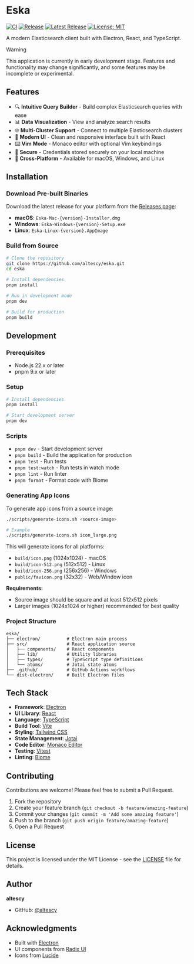 # Eska

[![CI](https://github.com/altescy/eska/actions/workflows/ci.yml/badge.svg)](https://github.com/altescy/eska/actions/workflows/ci.yml)
[![Release](https://github.com/altescy/eska/actions/workflows/release.yml/badge.svg)](https://github.com/altescy/eska/actions/workflows/release.yml)
[![Latest Release](https://img.shields.io/github/v/release/altescy/eska)](https://github.com/altescy/eska/releases/latest)
[![License: MIT](https://img.shields.io/badge/License-MIT-yellow.svg)](https://opensource.org/licenses/MIT)

A modern Elasticsearch client built with Electron, React, and TypeScript.

> [!Warning]
> This application is currently in early development stage. Features and functionality may change significantly, and some features may be incomplete or experimental.

## Features

- 🔍 **Intuitive Query Builder** - Build complex Elasticsearch queries with ease
- 📊 **Data Visualization** - View and analyze search results
- 🌐 **Multi-Cluster Support** - Connect to multiple Elasticsearch clusters
- 🎨 **Modern UI** - Clean and responsive interface built with React
- ⌨️ **Vim Mode** - Monaco editor with optional Vim keybindings
- 🔐 **Secure** - Credentials stored securely on your local machine
- 🚀 **Cross-Platform** - Available for macOS, Windows, and Linux

## Installation

### Download Pre-built Binaries

Download the latest release for your platform from the [Releases page](https://github.com/altescy/eska/releases/latest):

- **macOS**: `Eska-Mac-{version}-Installer.dmg`
- **Windows**: `Eska-Windows-{version}-Setup.exe`
- **Linux**: `Eska-Linux-{version}.AppImage`

### Build from Source

```bash
# Clone the repository
git clone https://github.com/altescy/eska.git
cd eska

# Install dependencies
pnpm install

# Run in development mode
pnpm dev

# Build for production
pnpm build
```

## Development

### Prerequisites

- Node.js 22.x or later
- pnpm 9.x or later

### Setup

```bash
# Install dependencies
pnpm install

# Start development server
pnpm dev
```

### Scripts

- `pnpm dev` - Start development server
- `pnpm build` - Build the application for production
- `pnpm test` - Run tests
- `pnpm test:watch` - Run tests in watch mode
- `pnpm lint` - Run linter
- `pnpm format` - Format code with Biome

### Generating App Icons

To generate app icons from a source image:

```bash
./scripts/generate-icons.sh <source-image>

# Example
./scripts/generate-icons.sh icon_large.png
```

This will generate icons for all platforms:
- `build/icon.png` (1024x1024) - macOS
- `build/icon-512.png` (512x512) - Linux
- `build/icon-256.png` (256x256) - Windows
- `public/favicon.png` (32x32) - Web/Window icon

**Requirements:**
- Source image should be square and at least 512x512 pixels
- Larger images (1024x1024 or higher) recommended for best quality

### Project Structure

```
eska/
├── electron/          # Electron main process
├── src/               # React application source
│   ├── components/    # React components
│   ├── lib/           # Utility libraries
│   ├── types/         # TypeScript type definitions
│   └── atoms/         # Jotai state atoms
├── .github/           # GitHub Actions workflows
└── dist-electron/     # Built Electron files
```

## Tech Stack

- **Framework**: [Electron](https://www.electronjs.org/)
- **UI Library**: [React](https://react.dev/)
- **Language**: [TypeScript](https://www.typescriptlang.org/)
- **Build Tool**: [Vite](https://vite.dev/)
- **Styling**: [Tailwind CSS](https://tailwindcss.com/)
- **State Management**: [Jotai](https://jotai.org/)
- **Code Editor**: [Monaco Editor](https://microsoft.github.io/monaco-editor/)
- **Testing**: [Vitest](https://vitest.dev/)
- **Linting**: [Biome](https://biomejs.dev/)

## Contributing

Contributions are welcome! Please feel free to submit a Pull Request.

1. Fork the repository
2. Create your feature branch (`git checkout -b feature/amazing-feature`)
3. Commit your changes (`git commit -m 'Add some amazing feature'`)
4. Push to the branch (`git push origin feature/amazing-feature`)
5. Open a Pull Request

## License

This project is licensed under the MIT License - see the [LICENSE](LICENSE) file for details.

## Author

**altescy**

- GitHub: [@altescy](https://github.com/altescy)

## Acknowledgments

- Built with [Electron](https://www.electronjs.org/)
- UI components from [Radix UI](https://www.radix-ui.com/)
- Icons from [Lucide](https://lucide.dev/)
